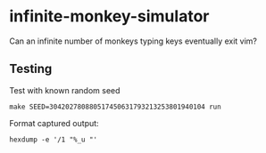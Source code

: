 # infinite-monkey-simulator
Can an infinite number of monkeys typing keys eventually exit vim?


Testing
-------

Test with known random seed
```
make SEED=304202780880517450631793213253801940104 run
```

Format captured output: 
```
hexdump -e '/1 "%_u "'
```
